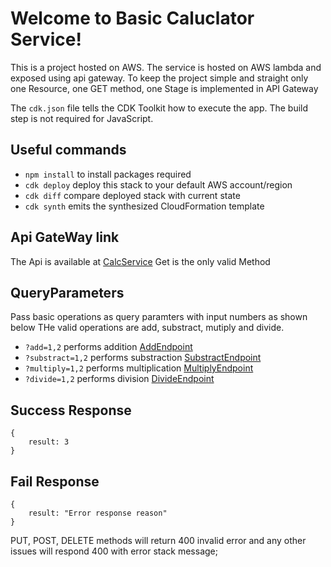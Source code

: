 # Welcome to Basic Caluclator Service!

This is a project hosted on AWS. The service is hosted on AWS lambda and exposed using api gateway.
To keep the project simple and straight only one Resource, one GET method, one Stage is implemented in API Gateway

The `cdk.json` file tells the CDK Toolkit how to execute the app. The build step is not required for JavaScript.

## Useful commands
 * `npm install`          to install packages required
 * `cdk deploy`           deploy this stack to your default AWS account/region
 * `cdk diff`             compare deployed stack with current state
 * `cdk synth`            emits the synthesized CloudFormation template

## Api GateWay link

The Api is available at [CalcService](https://g0illgewu0.execute-api.eu-north-1.amazonaws.com/prod)
Get is the only valid Method
## QueryParameters
Pass basic operations as query paramters with input numbers as shown below 
THe valid operations are add, substract, mutiply and divide.
* `?add=1,2`         performs addition [AddEndpoint](https://g0illgewu0.execute-api.eu-north-1.amazonaws.com/prod?add=1,2)
* `?substract=1,2`         performs substraction [SubstractEndpoint](https://g0illgewu0.execute-api.eu-north-1.amazonaws.com/prod?substract=1,2)
* `?multiply=1,2`         performs multiplication [MultiplyEndpoint](https://g0illgewu0.execute-api.eu-north-1.amazonaws.com/prod?multiply=1,2)
* `?divide=1,2`         performs division [DivideEndpoint](https://g0illgewu0.execute-api.eu-north-1.amazonaws.com/prod?divide=1,2)
## Success Response

```
{
    result: 3
}
```

## Fail Response

```
{
    result: "Error response reason"
}
```
PUT, POST, DELETE methods will return 400 invalid error and any other issues will respond 400 with error stack message;

